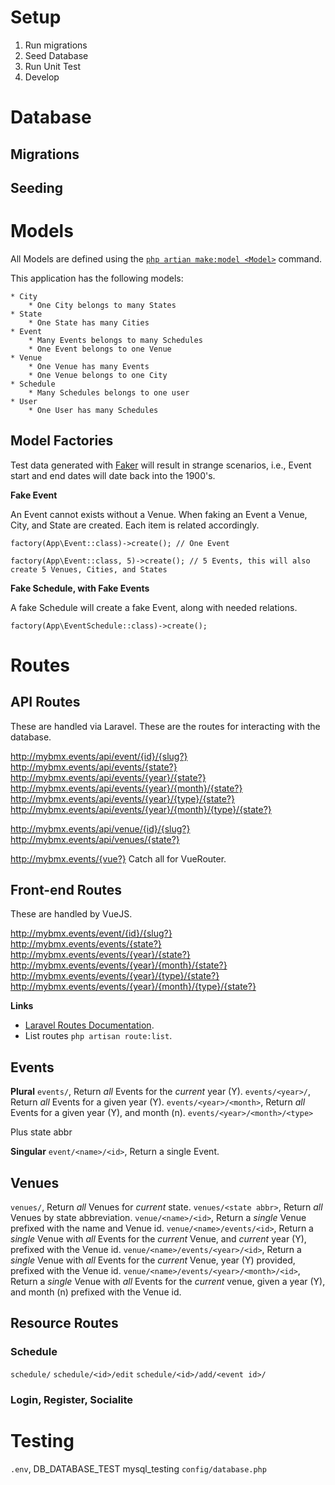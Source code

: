 # Setup

1. Run migrations
2. Seed Database
3. Run Unit Test
4. Develop

# Database

## Migrations

## Seeding

# Models

All Models are defined using the [`php artian make:model <Model>`](https://laravel.com/docs/5.4/eloquent#defining-models) command.

This application has the following models:

    * City
        * One City belongs to many States
    * State
        * One State has many Cities
    * Event
        * Many Events belongs to many Schedules
        * One Event belongs to one Venue
    * Venue
        * One Venue has many Events
        * One Venue belongs to one City
    * Schedule
        * Many Schedules belongs to one user
    * User
        * One User has many Schedules

## Model Factories

Test data generated with [Faker](https://github.com/fzaninotto/Faker) will result in strange scenarios, i.e., Event start and end dates will date back into the 1900's.

**Fake Event**

An Event cannot exists without a Venue. When faking an Event a Venue, City, and State are created. Each item is related accordingly.

`factory(App\Event::class)->create(); // One Event`

`factory(App\Event::class, 5)->create(); // 5 Events, this will also create 5 Venues, Cities, and States`

**Fake Schedule, with Fake Events**

A fake Schedule will create a fake Event, along with needed relations.

`factory(App\EventSchedule::class)->create();`

# Routes

## API Routes

These are handled via Laravel. These are the routes for interacting with the database.

http://mybmx.events/api/event/{id}/{slug?}
http://mybmx.events/api/events/{state?}
http://mybmx.events/api/events/{year}/{state?}
http://mybmx.events/api/events/{year}/{month}/{state?}
http://mybmx.events/api/events/{year}/{type}/{state?}
http://mybmx.events/api/events/{year}/{month}/{type}/{state?}

http://mybmx.events/api/venue/{id}/{slug?}
http://mybmx.events/api/venues/{state?}

http://mybmx.events/{vue?}
Catch all for VueRouter.

## Front-end Routes

These are handled by VueJS.

http://mybmx.events/event/{id}/{slug?}
http://mybmx.events/events/{state?}
http://mybmx.events/events/{year}/{state?}
http://mybmx.events/events/{year}/{month}/{state?}
http://mybmx.events/events/{year}/{type}/{state?}
http://mybmx.events/events/{year}/{month}/{type}/{state?}

**Links**

* [Laravel Routes Documentation](https://laravel.com/docs/5.4/routing).
* List routes `php artisan route:list`.

## Events

**Plural**
`events/`, Return _all_ Events for the _current_ year (Y).
`events/<year>/`, Return _all_ Events for a given year (Y).
`events/<year>/<month>`, Return _all_ Events for a given year (Y), and month (n).
`events/<year>/<month>/<type>`

Plus state abbr

**Singular**
`event/<name>/<id>`, Return a single Event.

## Venues

`venues/`, Return _all_ Venues for _current_ state.
`venues/<state abbr>`, Return _all_ Venues by state abbreviation.
`venue/<name>/<id>`, Return a _single_ Venue prefixed with the name and Venue id.
`venue/<name>/events/<id>`, Return a _single_ Venue with _all_ Events for the _current_ Venue, and _current_ year (Y), prefixed with the Venue id.
`venue/<name>/events/<year>/<id>`, Return a _single_ Venue with _all_ Events for the _current_ Venue, year (Y) provided, prefixed with the Venue id.
`venue/<name>/events/<year>/<month>/<id>`, Return a _single_ Venue with _all_ Events for the _current_ venue, given a year (Y), and month (n) prefixed with the Venue id.

## Resource Routes

### Schedule

`schedule/`
`schedule/<id>/edit`
`schedule/<id>/add/<event id>/`

### Login, Register, Socialite

# Testing

`.env`, DB_DATABASE_TEST mysql_testing
`config/database.php`
